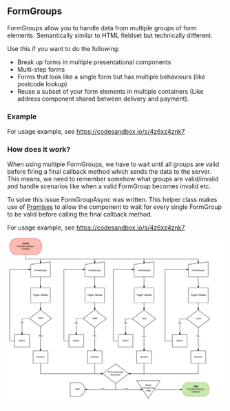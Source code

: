 ## FormGroups
FormGroups allow you to handle data from multiple groups of form elements. Semantically similar to HTML fieldset but technically different.

Use this if you want to do the following:
 - Break up forms in multiple presentational components
 - Multi-step forms
 - Forms that look like a single form but has multiple behaviours (like postcode lookup)
 - Reuse a subset of your form elements in multiple containers (Like address component shared between delivery and payment).

### Example
For usage example, see https://codesandbox.io/s/4z6xz4znk7

### How does it work?
When using multiple FormGroups, we have to wait until all groups are valid before firing a final callback method which sends the data to the server. This means, we need to remember somehow what groups are valid/invalid and handle scenarios like when a valid FormGroup becomes invalid etc.

To solve this issue FormGroupAsync was written. This helper class makes use of [Promises](https://developer.mozilla.org/en-US/docs/Web/JavaScript/Reference/Global_Objects/Promise) to allow the component to wait for every single FormGroup to be valid before calling the final callback method.

For usage example, see https://codesandbox.io/s/4z6xz4znk7

![FormGroupAsync](images/FormGroupAsync.png)


